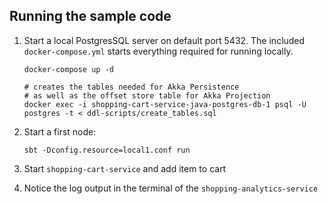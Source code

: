 ## Running the sample code

1. Start a local PostgresSQL server on default port 5432. The included `docker-compose.yml` starts everything required for running locally.

    ```shell
    docker-compose up -d

    # creates the tables needed for Akka Persistence
    # as well as the offset store table for Akka Projection
    docker exec -i shopping-cart-service-java-postgres-db-1 psql -U postgres -t < ddl-scripts/create_tables.sql
    ```

2. Start a first node:

    ```
    sbt -Dconfig.resource=local1.conf run
    ```

3. Start `shopping-cart-service` and add item to cart

4. Notice the log output in the terminal of the `shopping-analytics-service`